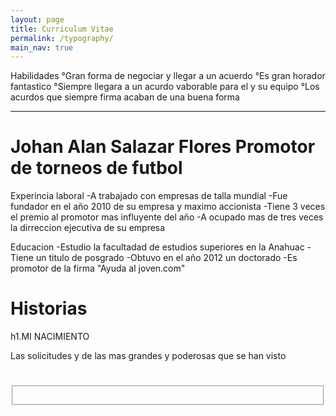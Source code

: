 ```yaml
---
layout: page
title: Curriculum Vitae
permalink: /typography/
main_nav: true
---
```


<p>Habilidades
°Gran forma de negociar y llegar a un acuerdo
°Es gran horador fantastico
°Siempre llegara a un acurdo vaborable para el y su equipo
°Los acurdos que siempre firma acaban de una buena forma</p>

<hr>

<h1 id="Johan Alan Salazar Flores">Johan Alan Salazar Flores
Promotor de torneos de futbol</h1>

Experincia laboral
-A trabajado con empresas de talla mundial
-Fue fundador en el año 2010 de su empresa y maximo accionista
-Tiene 3 veces el premio al promotor mas influyente del año
-A ocupado mas de tres veces la dirreccion ejecutiva de su empresa

Educacion
-Estudio la facultadad de estudios superiores en la Anahuac
-Tiene un titulo de posgrado
-Obtuvo en el año 2012 un doctorado
-Es promotor de la firma "Ayuda al joven.com"
<h1 id="solicitudes">Historias</h1>
h1.MI NACIMIENTO

<p>Las solicitudes y de las mas grandes y poderosas que se han visto</p>

<h1 id=""></h1>




<fieldset>
  <p></p>
